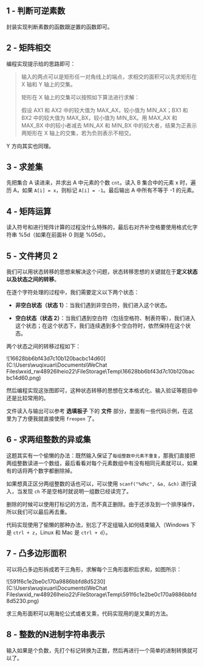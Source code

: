 ## 1 - 判断可逆素数

封装实现判断素数的函数跟逆置的函数即可。



## 2 - 矩阵相交

编程实现提示给的思路即可：

> 输入的两点可以是矩形任一对角线上的端点，求相交的面积可以先求矩形在 X 轴和 Y 轴上的交集。
>
> 矩形在 X 轴上的交集可以按照如下算法进行求解：
>
> 假设 AX1 和 AX2 中的较大值为 MAX_AX，较小值为 MIN_AX；BX1 和 BX2 中的较大值为 MAX_BX，较小值为 MIN_BX。用 MAX_AX 和 MAX_BX 中的较小者减去 MIN_AX 和 MIN_BX 中的较大者，结果为正表示两矩形在 X 轴上的交集，若为负则表示不相交。

Y 方向其实也同理。



## 3 - 求差集

先把集合 A 读进来，并求出 A 中元素的个数 `cnt`。读入 B 集合中的元素 x 时，遍历 A，如果 `A[i] = x`，则标记 `A[i] = -1`。最后输出 A 中所有不等于 -1 的元素。



## 4 - 矩阵运算

读入符号和进行矩阵计算的过程没什么特殊的，最后右对齐补空格要使用格式化字符串 %5d（如果在前面补 0 则是 %05d）。

  

## 5 - 文件拷贝 2

我们可以用状态转移的思想来解决这个问题，状态转移思想的关键就在于**定义状态以及状态之间的转移**。

在逐个字符处理的过程中，我们需要定义以下两个状态：

- **非空白状态（状态 1）**：当我们遇到非空白符，我们进入这个状态。

- **空白状态（状态 2）**：当我们遇到空白符（包括空格符、制表符等），我们进入这个状态；在这个状态下，我们连续遇到多个空白符时，依然保持在这个状态。

两个状态之间的转移过程如下：

![16628bb6bf43d7c10b120bacbc14d60](C:\Users\wuqixuan\Documents\WeChat Files\wxid_rw48926lheio22\FileStorage\Temp\16628bb6bf43d7c10b120bacbc14d60.png)

然后编程实现这张图即可，这种状态转移的思想在文本格式化、输入验证等题目中还是比较常用的。

文件读入与输出可以参考 **选填板子** 下的 **文件** 部分，里面有一些代码示例，在这里为了方便我就直接使用 `freopen` 了。



## 6 - 求两组整数的异或集

这题其实有一个偷懒的办法：既然输入保证了`每组整数中元素不重复`，那我们直接把两组整数读进一个数组，最后看看对每个元素数组中有没有相同元素就可以，如果有的话将两个数字都删除掉。

如果想真正区分两组整数的话也可以，可以使用 `scanf("%d%c", &a, &ch)` 进行读入，当发现 `ch` 不是空格时就说明一组数已经读完了。

删除的时候可以使用打标记的方法，而不真正删除。由于还涉及到一个排序操作，所以我们可以最后再去重。

代码实现使用了偷懒的那种办法，别忘了不定组输入如何结束输入（Windows 下是 `ctrl + z`，Linux 和 Mac 是 `ctrl + d`）。



## 7 - 凸多边形面积

可以将凸多边形拆成若干三角形，求解每个三角形面积后求和，如图所示：

![591f6c1e2be0c170a9886bbfd8d5230](C:\Users\wuqixuan\Documents\WeChat Files\wxid_rw48926lheio22\FileStorage\Temp\591f6c1e2be0c170a9886bbfd8d5230.png)

求三角形面积可以用海伦公式或者叉乘，代码实现用的是叉乘的方法。



## 8 - 整数的N进制字符串表示

输入如果是个负数，先打个标记转换为正数，然后再进行一个简单的进制转换就可以了。